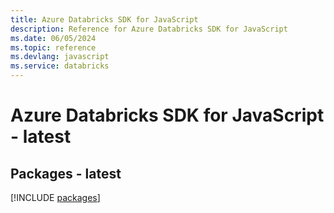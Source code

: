 ```yaml
---
title: Azure Databricks SDK for JavaScript
description: Reference for Azure Databricks SDK for JavaScript
ms.date: 06/05/2024
ms.topic: reference
ms.devlang: javascript
ms.service: databricks
---
```

# Azure Databricks SDK for JavaScript - latest
## Packages - latest
[!INCLUDE [packages](databricks-index.md)]